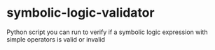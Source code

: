 # symbolic-logic-validator
Python script you can run to verify if a symbolic logic expression with simple operators is valid or invalid
